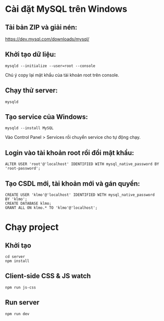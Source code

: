 # Cài đặt MySQL trên Windows

## Tải bản ZIP và giải nén:
https://dev.mysql.com/downloads/mysql/

## Khởi tạo dữ liệu:
```
mysqld --initialize --user=root --console
```
Chú ý copy lại mật khẩu của tài khoản root trên console.

## Chạy thử server:
```
mysqld
```

## Tạo service của Windows:
```
mysqld --install MySQL
```
Vào Control Panel > Services rồi chuyển service cho tự động chạy.

## Login vào tài khoản root rồi đổi mật khẩu:
```
ALTER USER 'root'@'localhost' IDENTIFIED WITH mysql_native_password BY 'root-password';
```

## Tạo CSDL mới, tài khoản mới và gán quyền:
```
CREATE USER 'klmo'@'localhost' IDENTIFIED WITH mysql_native_password BY 'klmo';
CREATE DATABASE klmo;
GRANT ALL ON klmo.* TO 'klmo'@'localhost';
```

# Chạy project

## Khởi tạo
```
cd server
npm install
```

## Client-side CSS & JS watch
```
npm run js-css
```

## Run server
```
npm run dev
```
